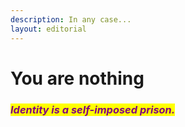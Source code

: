 ```yaml
---
description: In any case...
layout: editorial
---
```


# You are nothing

### _<mark style="color:purple;">Identity is a self-imposed prison.</mark>_
